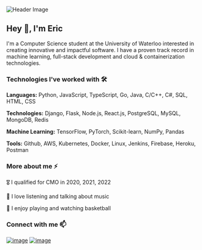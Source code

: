 ![Header Image](https://github.com/user-attachments/assets/8dddfa2e-8b84-4d9d-8be7-8732f9a7b167)
## Hey 👋, I'm Eric

I'm a Computer Science student at the University of Waterloo interested in creating innovative and impactful software. I have a proven track record in machine learning, full-stack development and cloud & containerization technologies.

### Technologies I've worked with 🛠
**Languages:** Python, JavaScript, TypeScript, Go, Java, C/C++, C#, SQL, HTML, CSS

**Technologies:** Django, Flask, Node.js, React.js, PostgreSQL, MySQL, MongoDB, Redis

**Machine Learning:** TensorFlow, PyTorch, Scikit-learn, NumPy, Pandas

**Tools:** Github, AWS, Kubernetes, Docker, Linux, Jenkins, Firebase, Heroku, Postman


### More about me ⚡
🎖 I qualified for CMO in 2020, 2021, 2022

🎵 I love listening and talking about music

🏀 I enjoy playing and watching basketball

### Connect with me 📫

[![image](https://img.shields.io/badge/LinkedIn-0077B5?style=for-the-badge&logo=linkedin&logoColor=white)](https://linkedin.com/in/EricZhang80)
[![image](https://img.shields.io/badge/e‑mail-D14836.svg?style=for-the-badge&logo=GMail&logoColor=white)](mailto:eric.zhang3@uwaterloo.ca)
